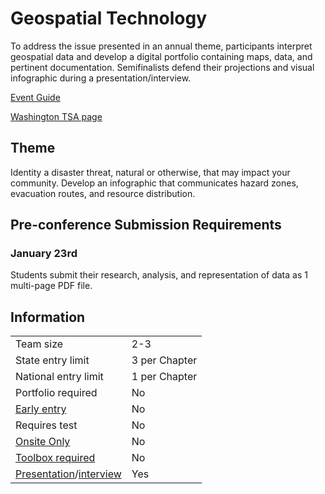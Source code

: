 # Geospatial Technology

To address the issue presented in an annual theme, participants interpret geospatial data and develop a digital portfolio containing maps, data, and pertinent documentation. Semifinalists defend their projections and visual infographic during a presentation/interview.

[Event Guide](https://lwsd.sharepoint.com/:b:/r/sites/GR-JHS-TechnologyStudentAssociation-SCA/Shared%20Documents/23-24/Competition/Event%20Guides/HS%20-%20Geospatial%20Technology.pdf)

[Washington TSA page](https://www.washingtontsa.org/high-school-events/geospatial-technology)

## Theme

Identity a disaster threat, natural or otherwise, that may impact your community. Develop an infographic that communicates hazard zones, evacuation routes, and resource distribution.

## Pre-conference Submission Requirements

### January 23rd

Students submit their research, analysis, and representation of data as 1 multi-page PDF file.

## Information

|                                              |               |
| -------------------------------------------- | ------------- |
| Team size                                    | 2-3           |
| State entry limit                            | 3 per Chapter |
| National entry limit                         | 1 per Chapter |
| Portfolio required                           | No            |
| [Early entry](/#terms)                       | No            |
| Requires test                                | No            |
| [Onsite Only](/#terms)                       | No            |
| [Toolbox required](/#terms)                  | No            |
| [Presentation](/#terms)/[interview](/#terms) | Yes           |
